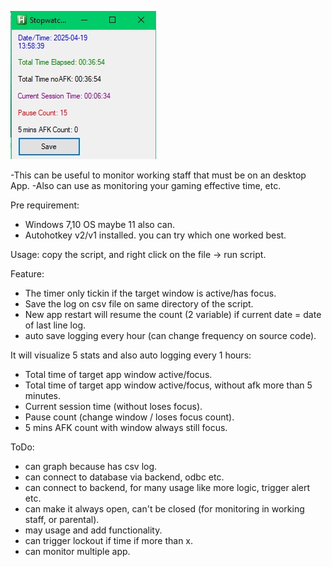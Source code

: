![Alt text](./ss.jpg)

-This can be useful to monitor working staff that must be on an desktop App. 
-Also can use as monitoring your gaming effective time, etc.

Pre requirement:
- Windows 7,10 OS maybe 11 also can.
- Autohotkey v2/v1 installed. you can try which one worked best.

Usage: copy the script, and right click on the file -> run script.


Feature:
- The timer only tickin if the target window is active/has focus.
- Save the log on csv file on same directory of the script.
- New app restart will resume the count (2 variable) if current date = date of last line log.
- auto save logging every hour (can change frequency on source code).

It will visualize 5 stats and also auto logging every 1 hours:
- Total time of target app window active/focus.
- Total time of target app window active/focus, without afk more than 5 minutes.
- Current session time (without loses focus).
- Pause count (change window / loses focus count).
- 5 mins AFK count with window always still focus.

ToDo:
- can graph because has csv log.
- can connect to database via backend, odbc etc.
- can connect to backend, for many usage like more logic, trigger alert etc.
- can make it always open, can't be closed (for monitoring in working staff, or parental).
- may usage and add functionality.
- can trigger lockout if time if more than x.
- can monitor multiple app.
